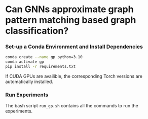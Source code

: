 
# Can GNNs approximate graph pattern matching based graph classification?

### Set-up a Conda Environment and Install Dependencies
```bash
conda create --name gp python=3.10
conda activate gp
pip install -r requirements.txt
```
If CUDA GPUs are availible, the corresponding Torch versions are automatically installed. 

### Run Experiments
The bash script `run_gp.sh` contains all the commands to run the experiments. 
